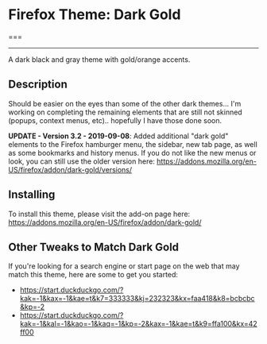 # Firefox Theme: Dark Gold
===

---

A dark black and gray theme with gold/orange accents. 

## Description
Should be easier on the eyes than some of the other dark themes... I'm working on completing the remaining elements that are still not skinned (popups, context menus, etc).. hopefully I have those done soon.

<b>UPDATE - Version 3.2 - 2019-09-08</b>: Added additional "dark gold" elements to the Firefox hamburger menu, the sidebar, new tab page, as well as some bookmarks and history menus. If you do not like the new menus or look, you can still use the older version here: https://addons.mozilla.org/en-US/firefox/addon/dark-gold/versions/



## Installing

To install this theme, please visit the add-on page here: https://addons.mozilla.org/en-US/firefox/addon/dark-gold/


## Other Tweaks to Match Dark Gold

If you're looking for a search engine or start page on the web that may match this theme, here are some to get you started: 
 - https://start.duckduckgo.com/?kak=-1&kax=-1&kae=t&k7=333333&kj=232323&kx=faa418&k8=bcbcbc&kp=-2
 - https://start.duckduckgo.com/?kak=-1&kal=-1&kao=-1&kaq=-1&kp=-2&kax=-1&kae=t&k9=ffa100&kx=42ff00
